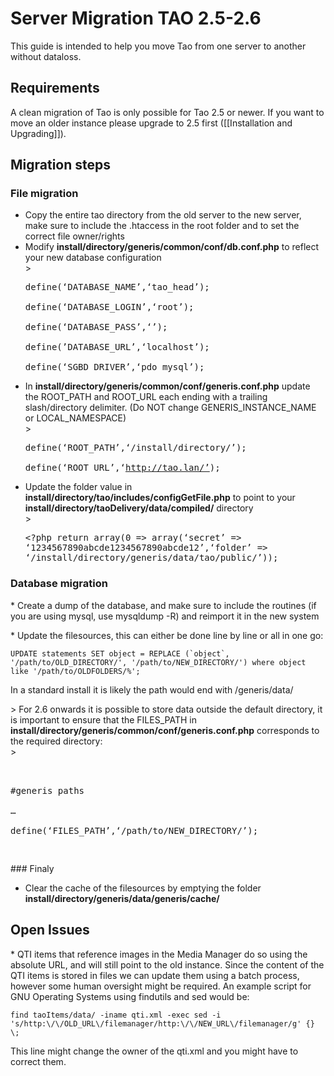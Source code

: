 <!--
parent:
    title: Server_Migration
author:
    - 'Cyril Hazotte'
created_at: '2013-10-28 11:12:15'
updated_at: '2016-10-18 10:19:29'
tags:
    - 'Server Migration'
-->

Server Migration TAO 2.5-2.6
============================

This guide is intended to help you move Tao from one server to another without dataloss.

Requirements
------------

A clean migration of Tao is only possible for Tao 2.5 or newer. If you want to move an older instance please upgrade to 2.5 first ([[Installation and Upgrading]]).

Migration steps
---------------

### File migration

-   Copy the entire tao directory from the old server to the new server, make sure to include the .htaccess in the root folder and to set the correct file owner/rights
-   Modify **install/directory/generis/common/conf/db.conf.php** to reflect your new database configuration\
    \><pre>define(‘DATABASE\_NAME’,‘tao\_head’);\
    define(‘DATABASE\_LOGIN’,‘root’);\
    define(‘DATABASE\_PASS’,‘’);\
    define(’DATABASE\_URL’,‘localhost’);\
    define(‘SGBD\_DRIVER’,‘pdo\_mysql’);</pre>
-   In **install/directory/generis/common/conf/generis.conf.php** update the ROOT\_PATH and ROOT\_URL each ending with a trailing slash/directory delimiter. (Do NOT change GENERIS\_INSTANCE\_NAME or LOCAL\_NAMESPACE)\
    \><pre>define(‘ROOT\_PATH’,‘/install/directory/’);\
    define(‘ROOT\_URL’,‘http://tao.lan/’);</pre>
-   Update the folder value in **install/directory/tao/includes/configGetFile.php** to point to your **install/directory/taoDelivery/data/compiled/** directory\
    \><pre><?php return array(0 => array(‘secret’ =\> ‘1234567890abcde1234567890abcde12’,‘folder’ =\> ‘/install/directory/generis/data/tao/public/’));</pre>

### Database migration

\* Create a dump of the database, and make sure to include the routines (if you are using mysql, use mysqldump -R) and reimport it in the new system

\* Update the filesources, this can either be done line by line or all in one go:

    UPDATE statements SET object = REPLACE (`object`, '/path/to/OLD_DIRECTORY/', '/path/to/NEW_DIRECTORY/') where object like '/path/to/OLDFOLDERS/%';

In a standard install it is likely the path would end with /generis/data/

\> For 2.6 onwards it is possible to store data outside the default directory, it is important to ensure that the FILES\_PATH in **install/directory/generis/common/conf/generis.conf.php** corresponds to the required directory:\
\><pre>\
\#generis paths\
…\
define(‘FILES\_PATH’,‘/path/to/NEW\_DIRECTORY/’);

</pre>
### Finaly

-   Clear the cache of the filesources by emptying the folder **install/directory/generis/data/generis/cache/**

Open Issues
-----------

\* QTI items that reference images in the Media Manager do so using the absolute URL, and will still point to the old instance. Since the content of the QTI items is stored in files we can update them using a batch process, however some human oversight might be required. An example script for GNU Operating Systems using findutils and sed would be:

    find taoItems/data/ -iname qti.xml -exec sed -i 's/http:\/\/OLD_URL\/filemanager/http:\/\/NEW_URL\/filemanager/g' {} \;

This line might change the owner of the qti.xml and you might have to correct them.

